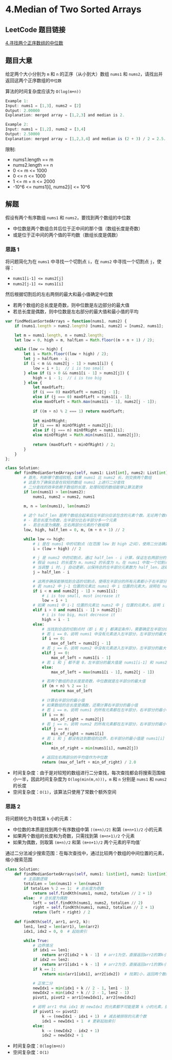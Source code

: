 # 4.Median of Two Sorted Arrays

## LeetCode 题目链接

[4.寻找两个正序数组的中位数](https://leetcode.cn/problems/median-of-two-sorted-arrays/)

## 题目大意

给定两个大小分别为 `m` 和 `n` 的正序（从小到大）数组 `nums1` 和 `nums2`，请找出并返回这两个正序数组的`中位数`

算法的时间复杂度应该为 `O(log(m+n))`

```js
Example 1:
Input: nums1 = [1,3], nums2 = [2]
Output: 2.00000
Explanation: merged array = [1,2,3] and median is 2.

Example 2:
Input: nums1 = [1,2], nums2 = [3,4]
Output: 2.50000
Explanation: merged array = [1,2,3,4] and median is (2 + 3) / 2 = 2.5.
```

限制:
- nums1.length == m
- nums2.length == n
- 0 <= m <= 1000
- 0 <= n <= 1000
- 1 <= m + n <= 2000
- -10^6 <= nums1[i], nums2[i] <= 10^6

## 解题

假设有两个有序数组 `nums1` 和 `nums2`，要找到两个数组的中位数
- 中位数是两个数组合并后位于正中间的那个值（数组长度是奇数）
- 或是位于正中间的两个值的平均数（数组长度是偶数）

### 思路 1

将问题简化为在 `nums1` 中寻找一个切割点 `i`，在 `nums2` 中寻找一个切割点 `j`，使得：
- `nums1[i-1] <= nums2[j]`
- `nums2[j-1] <= nums1[i]`

然后根据切割后的左右两侧的最大和最小值确定中位数
- 若两个数组的总长度是奇数，则中位数是左边部分的最大值
- 若总长度是偶数，则中位数是左右部分的最大值和最小值的平均

```js
var findMedianSortedArrays = function(nums1, nums2) {
    if (nums1.length > nums2.length) [nums1, nums2] = [nums2, nums1];

    let m = nums1.length, n = nums2.length;
    let low = 0, high = m, halfLen = Math.floor((m + n + 1) / 2);

    while (low <= high) {
        let i = Math.floor((low + high) / 2);
        let j = halfLen - i;
        if (i < m && nums2[j - 1] > nums1[i]) {
            low = i + 1;  // i is too small
        } else if (i > 0 && nums1[i - 1] > nums2[j]) {
            high = i - 1;  // i is too big
        } else {
            let maxOfLeft;
            if (i === 0) maxOfLeft = nums2[j - 1];
            else if (j === 0) maxOfLeft = nums1[i - 1];
            else maxOfLeft = Math.max(nums1[i - 1], nums2[j - 1]);
            
            if ((m + n) % 2 === 1) return maxOfLeft;
            
            let minOfRight;
            if (i === m) minOfRight = nums2[j];
            else if (j === n) minOfRight = nums1[i];
            else minOfRight = Math.min(nums1[i], nums2[j]);
            
            return (maxOfLeft + minOfRight) / 2;
        }
    }
};
```
```python
class Solution:
    def findMedianSortedArrays(self, nums1: List[int], nums2: List[int]) -> float:
        # 首先，判断哪个数组较短。如果 nums1 比 nums2 长，则交换两个数组
        # 这是为了确保总是在较短的数组 nums1 上进行二分查找
        # 二分查找的效率依赖于数组的长度，处理较短的数组能够让算法更快
        if len(nums1) > len(nums2):
            nums1, nums2 = nums2, nums1
        
        m, n = len(nums1), len(nums2)

        # 这个 half_len 是两个数组合起来后左半部分应该包含的元素个数。无论两个数组的总长度是奇数还是偶数，half_len 确保左半部分元素的个数：
        # - 若总长度为奇数，左半部分比右半部分多一个元素
        # - 若总长度为偶数，左右两部分元素的个数相等
        low, high, half_len = 0, m, (m + n + 1) // 2

        while low <= high:
            # i 是在 nums1 中的切割点（在范围 low 到 high 之间），使用二分法确定
            i = (low + high) // 2

            # j 是 nums2 中的切割点，通过 half_len - i 计算，保证左右两部分的元素数量相等或相差 1
            # 假设 nums1 的长度为 m，nums2 的长度为 n。在 nums1 中取一个切割点 i，在 nums2 中取一个切割点 j，要保证 左半部分 包含总共 half_len 个元素：i+j = half_len
            # 当调整 i 时，j 自动更新，以保持总的左半部分元素数为 half_len，这确保了切割的平衡性
            j = half_len - i

            # 这两步确保能够找到合适的切割点，使得左半部分的所有元素都小于右半部分的所有元素
            # 若 nums2 中 j-1 位置的元素比 nums1 中 i 位置的元素大，说明在 nums1 的切割点 i 过小，需增加 i，于是将 low 设置为 i + 1
            if i < m and nums2[j - 1] > nums1[i]:
                # i is too small, must increase it
                low = i + 1
            # 如果 nums1 中 i-1 位置的元素比 nums2 中 j 位置的元素大，说明 i 过大，需减小 i，于是将 high 设置为 i - 1
            elif i > 0 and nums1[i - 1] > nums2[j]:
                # i is too big, must decrease it
                high = i - 1
            else:
                # 当找到合适的切割点时（即 i 和 j 都满足条件），需要确定左半部分的最大值
                # 若 i == 0，说明 nums1 中没有元素进入左半部分，左半部分的最大值是 nums2[j-1]
                if i == 0: 
                    max_of_left = nums2[j - 1]
                # 若 j == 0，说明 nums2 中没有元素进入左半部分，左半部分的最大值是 nums1[i-1]
                elif j == 0: 
                    max_of_left = nums1[i - 1]
                # 若 i 和 j 都不是 0，左半部分的最大值是 nums1[i-1] 和 nums2[j-1] 中的较大者
                else: 
                    max_of_left = max(nums1[i - 1], nums2[j - 1])

                # 若两个数组的总长度是奇数，中位数就是左半部分的最大值
                if (m + n) % 2 == 1:
                    return max_of_left
                
                # 计算右半部分的最小值
                # 如果数组的总长度是偶数，还需计算右半部分的最小值
                # 若 i == m，说明 nums1 的所有元素都在左半部分，右半部分的最小值是 nums2[j]
                if i == m: 
                    min_of_right = nums2[j]
                # 若 j == n，说明 nums2 的所有元素都在左半部分，右半部分的最小值是 nums1[i]
                elif j == n: 
                    min_of_right = nums1[i]
                # 若 i 和 j 都没有达到数组的边界，右半部分的最小值是 nums1[i] 和 nums2[j] 中的较小者
                else: 
                    min_of_right = min(nums1[i], nums2[j])
                
                # 返回左右两部分的平均值作为中位数
                return (max_of_left + min_of_right) / 2.0
```

- 时间复杂度：由于是对较短的数组进行二分查找，每次查找都会将搜索范围缩小一半，因此时间复杂度为 `O(log(min(m,n)))`，`m` 和 `n` 分别是 `nums1` 和 `nums2` 的长度
- 空间复杂度：`O(1)`，该算法只使用了常数个额外空间

### 思路 2

将问题转化为寻找第 `k` 小的元素：
- 中位数的本质是找到两个有序数组中第 `⌈(m+n)/2⌉` 和第 `(m+n+1)/2` 小的元素
- 如果两个数组的长度和为奇数，只需找到第 `(m+n+1)/2` 个元素
- 如果为偶数，则取第 `(m+n)/2` 和第 `(m+n+1)/2` 两个元素的平均值`

通过二分法减少搜索范围：在每次查找中，通过比较两个数组的中间位置的元素，缩小搜索范围

```python
class Solution:
    def findMedianSortedArrays(self, nums1: list[int], nums2: list[int]) -> float:
        # 主函数逻辑
        totalLen = len(nums1) + len(nums2)
        if totalLen % 2 == 1:  # 总长度为奇数
            return self.findKth(nums1, nums2, totalLen // 2 + 1)
        else:  # 总长度为偶数
            left = self.findKth(nums1, nums2, totalLen // 2)
            right = self.findKth(nums1, nums2, totalLen // 2 + 1)
            return (left + right) / 2
    
    def findKth(self, arr1, arr2, k):
        len1, len2 = len(arr1), len(arr2)
        idx1, idx2 = 0, 0  # 起始索引

        while True:
            # 边界情况
            if idx1 == len1:
                return arr2[idx2 + k - 1]  # arr1为空，直接返回arr2的第k小元素
            if idx2 == len2:
                return arr1[idx1 + k - 1]  # arr2为空，直接返回arr1的第k小元素
            if k == 1:
                return min(arr1[idx1], arr2[idx2])  # 找第1小，返回两个数组起始元素的较小值

            # 正常二分
            newIdx1 = min(idx1 + k // 2 - 1, len1 - 1)
            newIdx2 = min(idx2 + k // 2 - 1, len2 - 1)
            pivot1, pivot2 = arr1[newIdx1], arr2[newIdx2]

            # 说明 arr1 中从 idx1 到 newIdx1 的元素都不可能是第 k 小的元素，排除这些元素，并调整 idx1 和 k 的值
            if pivot1 <= pivot2:
                k -= (newIdx1 - idx1 + 1)  # 减去被排除的元素个数
                idx1 = newIdx1 + 1  # 更新起始索引
            else:
                k -= (newIdx2 - idx2 + 1)
                idx2 = newIdx2 + 1
```

- 时间复杂度：`O(log(m+n))`
- 空间复杂度：`O(1)`